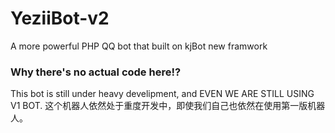 # YeziiBot-v2
A more powerful PHP QQ bot that built on kjBot new framwork

### Why there's no actual code here!?
This bot is still under heavy develipment, and EVEN WE ARE STILL USING V1 BOT.
这个机器人依然处于重度开发中，即使我们自己也依然在使用第一版机器人。
